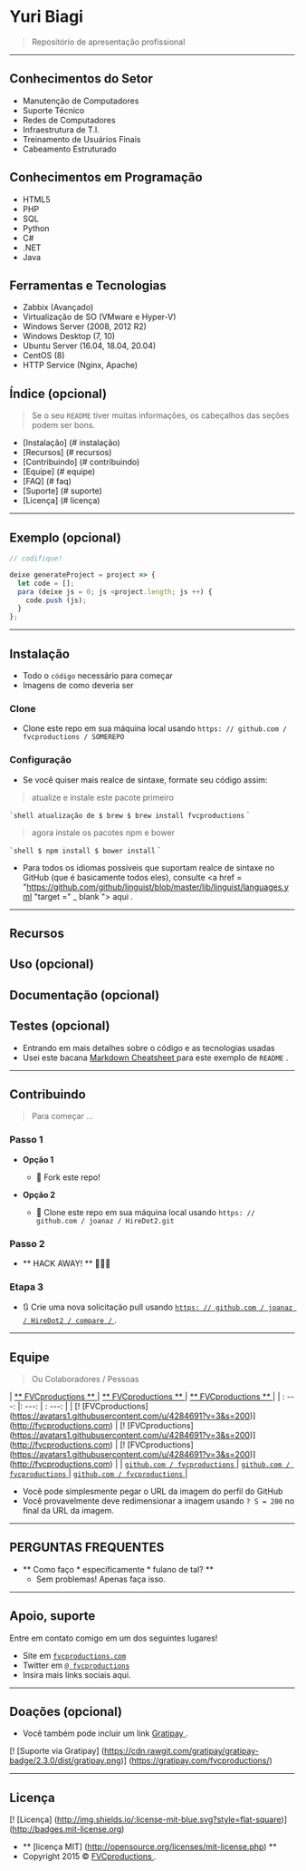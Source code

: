 # Yuri Biagi

> Repositório de apresentação profissional

---

## Conhecimentos do Setor

- Manutenção de Computadores
- Suporte Técnico
- Redes de Computadores
- Infraestrutura de T.I.
- Treinamento de Usuários Finais
- Cabeamento Estruturado

## Conhecimentos em Programação

- HTML5
- PHP
- SQL
- Python
- C#
- .NET
- Java

## Ferramentas e Tecnologias

- Zabbix (Avançado)
- Virtualização de SO (VMware e Hyper-V)
- Windows Server (2008, 2012 R2)
- Windows Desktop (7, 10)
- Ubuntu Server (16.04, 18.04, 20.04)
- CentOS (8)
- HTTP Service (Nginx, Apache)

## Índice (opcional)

> Se o seu `README` tiver muitas informações, os cabeçalhos das seções podem ser bons.

- [Instalação] (# instalação)
- [Recursos] (# recursos)
- [Contribuindo] (# contribuindo)
- [Equipe] (# equipe)
- [FAQ] (# faq)
- [Suporte] (# suporte)
- [Licença] (# licença)


---

## Exemplo (opcional)

```javascript
// codifique!

deixe generateProject = project => {
  let code = [];
  para (deixe js = 0; js <project.length; js ++) {
    code.push (js);
  }
};
```

---

## Instalação

- Todo o `código` necessário para começar
- Imagens de como deveria ser

### Clone

- Clone este repo em sua máquina local usando `https: // github.com / fvcproductions / SOMEREPO`

### Configuração

- Se você quiser mais realce de sintaxe, formate seu código assim:

> atualize e instale este pacote primeiro

`` `shell
atualização de $ brew
$ brew install fvcproductions
`` `

> agora instale os pacotes npm e bower

`` `shell
$ npm install
$ bower install
`` `

- Para todos os idiomas possíveis que suportam realce de sintaxe no GitHub (que é basicamente todos eles), consulte <a href = "https://github.com/github/linguist/blob/master/lib/linguist/languages.yml "target =" _ blank "> aqui </a>.

---

## Recursos
## Uso (opcional)
## Documentação (opcional)
## Testes (opcional)

- Entrando em mais detalhes sobre o código e as tecnologias usadas
- Usei este bacana <a href="https://github.com/adam-p/markdown-here/wiki/Markdown-Cheatsheet" target="_blank"> Markdown Cheatsheet </a> para este exemplo de `README` .

---

## Contribuindo

> Para começar ...

### Passo 1

- **Opção 1**
    - 🍴 Fork este repo!

- **Opção 2**
    - 👯 Clone este repo em sua máquina local usando `https: // github.com / joanaz / HireDot2.git`

### Passo 2

- ** HACK AWAY! ** 🔨🔨🔨

### Etapa 3

- 🔃 Crie uma nova solicitação pull usando <a href="https://github.com/joanaz/HireDot2/compare/" target="_blank"> `https: // github.com / joanaz / HireDot2 / compare /` </a>.

---

## Equipe

> Ou Colaboradores / Pessoas

| <a href="http://fvcproductions.com" target="_blank"> ** FVCproductions ** </a> | <a href="http://fvcproductions.com" target="_blank"> ** FVCproductions ** </a> | <a href="http://fvcproductions.com" target="_blank"> ** FVCproductions ** </a> |
| : ---: |: ---: | : ---: |
| [! [FVCproductions] (https://avatars1.githubusercontent.com/u/4284691?v=3&s=200)] (http://fvcproductions.com) | [! [FVCproductions] (https://avatars1.githubusercontent.com/u/4284691?v=3&s=200)] (http://fvcproductions.com) | [! [FVCproductions] (https://avatars1.githubusercontent.com/u/4284691?v=3&s=200)] (http://fvcproductions.com) |
| <a href="http://github.com/fvcproductions" target="_blank"> `github.com / fvcproductions` </a> | <a href="http://github.com/fvcproductions" target="_blank"> `github.com / fvcproductions` </a> | <a href="http://github.com/fvcproductions" target="_blank"> `github.com / fvcproductions` </a> |

- Você pode simplesmente pegar o URL da imagem do perfil do GitHub
- Você provavelmente deve redimensionar a imagem usando `? S = 200` no final da URL da imagem.

---

## PERGUNTAS FREQUENTES

- ** Como faço * especificamente * fulano de tal? **
    - Sem problemas! Apenas faça isso.

---

## Apoio, suporte

Entre em contato comigo em um dos seguintes lugares!

- Site em <a href="http://fvcproductions.com" target="_blank"> `fvcproductions.com` </a>
- Twitter em <a href="http://twitter.com/fvcproductions" target="_blank"> `@ fvcproductions` </a>
- Insira mais links sociais aqui.

---

## Doações (opcional)

- Você também pode incluir um link <a href="https://cdn.rawgit.com/gratipay/gratipay-badge/2.3.0/dist/gratipay.png" target="_blank"> Gratipay </a> .

[! [Suporte via Gratipay] (https://cdn.rawgit.com/gratipay/gratipay-badge/2.3.0/dist/gratipay.png)] (https://gratipay.com/fvcproductions/)


---

## Licença

[! [Licença] (http://img.shields.io/:license-mit-blue.svg?style=flat-square)] (http://badges.mit-license.org)

- ** [licença MIT] (http://opensource.org/licenses/mit-license.php) **
- Copyright 2015 © <a href="http://fvcproductions.com" target="_blank"> FVCproductions </a>.
